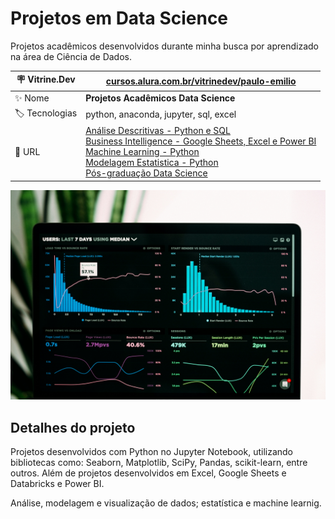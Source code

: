 # Projetos em Data Science

Projetos acadêmicos desenvolvidos durante minha busca por aprendizado na área de Ciência de Dados.


| :placard: Vitrine.Dev | [cursos.alura.com.br/vitrinedev/paulo-emilio](https://cursos.alura.com.br/vitrinedev/paulo-emilio) |
| -------------  | --- |
| :sparkles: Nome        | **Projetos Acadêmicos Data Science**
| :label: Tecnologias | python, anaconda, jupyter, sql, excel
| :rocket: URL        | [Análise Descritivas - Python e SQL](Analise-Descritiva)<br>[Business Intelligence - Google Sheets, Excel e Power BI](Business-Intelligence)<br>[Machine Learning - Python](Machine-Learning)<br>[Modelagem Estatistica - Python](Modelagem-Estatistica)<br>[Pós-graduação Data Science](Pos-Graduacao-Data-Science)

<!-- Inserir imagem com a #vitrinedev ao final do link -->
[![](Analise-Descritiva/IBGE-Python/prints/wallpaper.jpg#vitrinedev)]()

## Detalhes do projeto

Projetos desenvolvidos com Python no Jupyter Notebook, utilizando bibliotecas como: Seaborn, Matplotlib, SciPy, Pandas, scikit-learn, entre outros. Além de projetos desenvolvidos em Excel, Google Sheets e Databricks e Power BI.

Análise, modelagem e visualização de dados; estatística e machine learnig.
